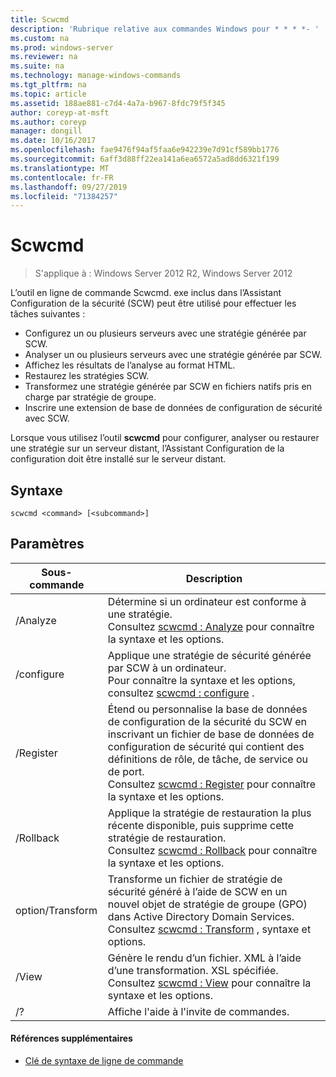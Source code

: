 ```yaml
---
title: Scwcmd
description: 'Rubrique relative aux commandes Windows pour * * * *- '
ms.custom: na
ms.prod: windows-server
ms.reviewer: na
ms.suite: na
ms.technology: manage-windows-commands
ms.tgt_pltfrm: na
ms.topic: article
ms.assetid: 188ae881-c7d4-4a7a-b967-8fdc79f5f345
author: coreyp-at-msft
ms.author: coreyp
manager: dongill
ms.date: 10/16/2017
ms.openlocfilehash: fae9476f94af5faa6e942239e7d91cf589bb1776
ms.sourcegitcommit: 6aff3d88ff22ea141a6ea6572a5ad8dd6321f199
ms.translationtype: MT
ms.contentlocale: fr-FR
ms.lasthandoff: 09/27/2019
ms.locfileid: "71384257"
---
```

# <a name="scwcmd"></a>Scwcmd

> S'applique à : Windows Server 2012 R2, Windows Server 2012

L’outil en ligne de commande Scwcmd. exe inclus dans l’Assistant Configuration de la sécurité (SCW) peut être utilisé pour effectuer les tâches suivantes :
-   Configurez un ou plusieurs serveurs avec une stratégie générée par SCW.
-   Analyser un ou plusieurs serveurs avec une stratégie générée par SCW.
-   Affichez les résultats de l’analyse au format HTML.
-   Restaurez les stratégies SCW.
-   Transformez une stratégie générée par SCW en fichiers natifs pris en charge par stratégie de groupe.
-   Inscrire une extension de base de données de configuration de sécurité avec SCW.

Lorsque vous utilisez l’outil **scwcmd** pour configurer, analyser ou restaurer une stratégie sur un serveur distant, l’Assistant Configuration de la configuration doit être installé sur le serveur distant.

## <a name="syntax"></a>Syntaxe

```
scwcmd <command> [<subcommand>]
```

## <a name="parameters"></a>Paramètres

|Sous-commande|Description|
|----------|-----------|
|/Analyze|Détermine si un ordinateur est conforme à une stratégie.</br>Consultez [scwcmd : Analyze](scwcmd-analyze.md) pour connaître la syntaxe et les options.|
|/configure|Applique une stratégie de sécurité générée par SCW à un ordinateur.</br>Pour connaître la syntaxe et les options, consultez [scwcmd : configure](scwcmd-configure.md) .|
|/Register|Étend ou personnalise la base de données de configuration de la sécurité du SCW en inscrivant un fichier de base de données de configuration de sécurité qui contient des définitions de rôle, de tâche, de service ou de port.</br>Consultez [scwcmd : Register](scwcmd-register.md) pour connaître la syntaxe et les options.|
|/Rollback|Applique la stratégie de restauration la plus récente disponible, puis supprime cette stratégie de restauration.</br>Consultez [scwcmd : Rollback](scwcmd-rollback.md) pour connaître la syntaxe et les options.|
|option/Transform|Transforme un fichier de stratégie de sécurité généré à l’aide de SCW en un nouvel objet de stratégie de groupe (GPO) dans Active Directory Domain Services.</br>Consultez [scwcmd : Transform](scwcmd-transform.md) , syntaxe et options.|
|/View|Génère le rendu d’un fichier. XML à l’aide d’une transformation. XSL spécifiée.</br>Consultez [scwcmd : View](scwcmd-view.md) pour connaître la syntaxe et les options.|
|/?|Affiche l'aide à l'invite de commandes.|

#### <a name="additional-references"></a>Références supplémentaires

-   [Clé de syntaxe de ligne de commande](command-line-syntax-key.md)
